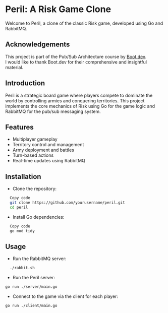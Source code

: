 # Peril: A Risk Game Clone
Welcome to Peril, a clone of the classic Risk game, developed using Go and RabbitMQ.

## Acknowledgements

This project is part of the Pub/Sub Architecture course by [Boot.dev](boot.dev).   
I would like to thank Boot.dev for their comprehensive and insightful material. 



## Introduction
 Peril is a strategic board game where players compete to dominate the world by controlling armies and conquering territories. This project implements the core mechanics of Risk using Go for the game logic and RabbitMQ for the pub/sub messaging system.

## Features
- Multiplayer gameplay
- Territory control and management
- Army deployment and battles
- Turn-based actions
- Real-time updates using RabbitMQ

## Installation
- Clone the repository:

```sh
  Copy code
  git clone https://github.com/yourusername/peril.git
  cd peril
```

- Install Go dependencies:

``` sh
  Copy code
  go mod tidy
```


## Usage
- Run the RabbitMQ server:

``` sh
  ./rabbit.sh
```
- Run the Peril server:

```sh
go run ./server/main.go
``` 
- Connect to the game via the client for each player:
```sh
go run ./client/main.go
``` 
